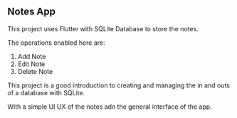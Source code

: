 ## Notes App




This project uses Flutter with SQLite Database to store the notes.

The operations enabled here are: 

   1. Add Note  
   2. Edit Note  
   3. Delete Note





This project is a good introduction to creating and managing the in and outs of a database with SQLite.  

With a simple UI UX of the notes adn the general interface of the app.
